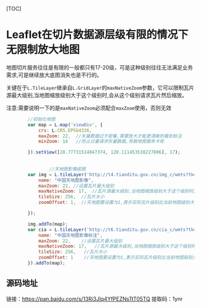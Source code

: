 [TOC]
# Leaflet在切片数据源层级有限的情况下无限制放大地图

地图切片服务往往是有限的一般都只有17-20级，可是这种级别往往无法满足业务需求,可是继续放大底图消失也是不行的。

关键在于`L.TileLayer`继承自`L.GridLayer`的`maxNativeZoom`参数，它可以限制瓦片源最大级别,当地图缩放级别大于这个级别时,会从这个级别请求瓦片然后缩放。

注意:需要说明一下的是`maxNativeZoom`必须配合`maxZoom`使用，否则无效

```javascript
        //初始化地图
        var map = L.map('viewDiv', {
            crs: L.CRS.EPSG4326,
            maxZoom: 22,  //矢量数据过于密集,需要放大才能更清晰的看到标注
            minZoom: 14   //防止过量请求矢量数据,导致地图服务卡死

        }).setView([28.77731514847374, 120.111453538227806], 17);
        
        
                //天地图影像底图
        var img = L.tileLayer('http://t4.tianditu.gov.cn/img_c/wmts?tk=fca960333584ee45d72473c3cdb76a20&layer=img&style=default&tilematrixset=c&Service=WMTS&Request=GetTile&Version=1.0.0&Format=tiles&TileMatrix={z}&TileCol={x}&TileRow={y}', {
            name: "中国天地图影像",
            maxZoom: 22, //设置瓦片最大级别
            maxNativeZoom: 17,  //瓦片源最大级别,当地图缩放级别大于这个级别时,会从这个级别请求瓦片然后缩放
            tileSize: 256,  //瓦片大小
            zoomOffset: 1,  //天地图要设置为1,表示实际瓦片级别比当前地图级别大1

        });

        img.addTo(map);
        var cia = L.tileLayer('http://t6.tianditu.gov.cn/cia_c/wmts?tk=fca960333584ee45d72473c3cdb76a20&layer=cia&style=default&tilematrixset=c&Service=WMTS&Request=GetTile&Version=1.0.0&Format=tiles&TileMatrix={z}&TileCol={x}&TileRow={y}', {
            name: "中国天地图影像标注",
            maxZoom: 22,    //设置瓦片最大级别
            maxNativeZoom: 17,   //瓦片源最大级别,当地图缩放级别大于这个级别时,会从这个级别请求瓦片然后缩放
            tileSize: 256,   //瓦片大小
            zoomOffset: 1    //天地图要设置为1,表示实际瓦片级别比当前地图级别大1
        }).addTo(map);
```

## 源码地址

链接：https://pan.baidu.com/s/13Ri3JIq4YfPEZNsTtT05TQ 
提取码：1ynr